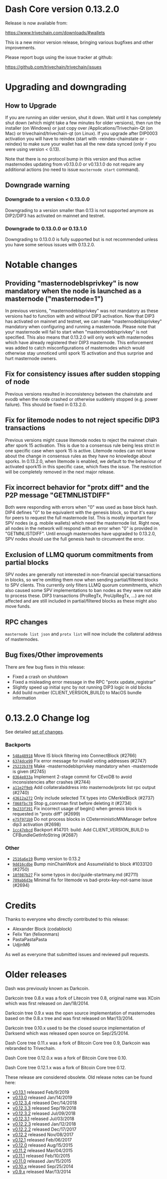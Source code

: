 Dash Core version 0.13.2.0
==========================

Release is now available from:

  <https://www.trivechain.com/downloads/#wallets>

This is a new minor version release, bringing various bugfixes and other improvements.

Please report bugs using the issue tracker at github:

  <https://github.com/trivechain/trivechain/issues>


Upgrading and downgrading
=========================

How to Upgrade
--------------

If you are running an older version, shut it down. Wait until it has completely
shut down (which might take a few minutes for older versions), then run the
installer (on Windows) or just copy over /Applications/Trivechain-Qt (on Mac) or
trivechaind/trivechain-qt (on Linux). If you upgrade after DIP0003 activation you will
have to reindex (start with -reindex-chainstate or -reindex) to make sure
your wallet has all the new data synced (only if you were using version < 0.13).

Note that there is no protocol bump in this version and thus active masternodes
updating from v0.13.0.0 or v0.13.1.0 do not require any additional actions (no need to issue
`masternode start` command).

Downgrade warning
-----------------

### Downgrade to a version < 0.13.0.0

Downgrading to a version smaller than 0.13 is not supported anymore as DIP2/DIP3 has activated
on mainnet and testnet.

### Downgrade to 0.13.0.0 or 0.13.1.0

Downgrading to 0.13.0.0 is fully supported but is not recommended unless you have some serious issues with 0.13.2.0.

Notable changes
===============

Providing "masternodeblsprivkey" is now mandatory when the node is launched as a masternode ("masternode=1")
------------------------------------------------------------------------
In previous versions, "masternodeblsprivkey" was not mandatory as these versions had to function with and without DIP3
activation. Now that DIP3 has activated on mainnet and testnet, we can make "masternodeblsprivkey" mandatory when
configuring and running a masternode. Please note that your masternode will fail to start when "masternodeblsprivkey"
is not specified. This also means that 0.13.2.0 will only work with masternodes which have already registered their
DIP3 masternode. This enforcement was added to catch misconfigurations of masternodes which would otherwise stay
unnoticed until spork 15 activation and thus surprise and hurt masternode owners.

Fix for consistency issues after sudden stopping of node
--------------------------------------------------------
Previous versions resulted in inconsistency between the chainstate and evodb when the node crashed or otherwise suddenly
stopped (e.g. power failure). This should be fixed in 0.13.2.0. 

Fix for litemode nodes to not reject specific DIP3 transactions
---------------------------------------------------------------
Previous versions might cause litemode nodes to reject the mainnet chain after spork 15 activation. This is due to a
consensus rule being less strict in one specific case when spork 15 is active. Litemode nodes can not know about the
change in consensus rules as they have no knowledge about sporks. In 0.13.2.0, when litemode is enabled, we default to the
behaviour of activated spork15 in this specific case, which fixes the issue. The restriction will be completely removed
in the next major release.

Fix incorrect behavior for "protx diff" and the P2P message "GETMNLISTDIFF"
---------------------------------------------------------------------------
Both were responding with errors when "0" was used as base block hash. DIP4 defines "0" to be equivalent with the
genesis block, so that it's easy for peers to request the full masternode list.
This is mostly important for SPV nodes (e.g. mobile wallets) which need the masternode list. Right now, all nodes in
the network will respond with an error when "0" is provided in  "GETMNLISTDIFF". Until enough masternodes have upgraded
to 0.13.2.0, SPV nodes should use the full genesis hash to circumvent the error.

Exclusion of LLMQ quorum commitments from partial blocks
--------------------------------------------------------
SPV nodes are generally not interested in non-financial special transactions in blocks, so we're omitting them now when
sending partial/filtered blocks to SPV clients. This currently only filters LLMQ quorum commitments, which also caused
some SPV implementations to ban nodes as they were not able to process these. DIP3 transactions (ProRegTx, ProUpRegTx, ...)
are not affected and are still included in partial/filtered blocks as these might also move funds. 

RPC changes
-----------
`masternode list json` and `protx list` will now include the collateral address of masternodes.

Bug fixes/Other improvements
----------------------------
There are few bug fixes in this release:
- Fixed a crash on shutdown
- Fixed a misleading error message in the RPC "protx update_registrar"  
- Slightly speed up initial sync by not running DIP3 logic in old blocks
- Add build number (CLIENT_VERSION_BUILD) to MacOS bundle information 

 0.13.2.0 Change log
===================

See detailed [set of changes](https://github.com/trivechain/trivechain/compare/v0.13.1.0...trivechainpay:v0.13.2.0).

### Backports

- [`548a48918`](https://github.com/trivechain/trivechain/commit/548a48918) Move IS block filtering into ConnectBlock (#2766)
- [`6374dce99`](https://github.com/trivechain/trivechain/commit/6374dce99) Fix error message for invalid voting addresses (#2747)
- [`25222b378`](https://github.com/trivechain/trivechain/commit/25222b378) Make -masternodeblsprivkey mandatory when -masternode is given (#2745)
- [`0364e033a`](https://github.com/trivechain/trivechain/commit/0364e033a) Implement 2-stage commit for CEvoDB to avoid inconsistencies after crashes (#2744)
- [`a11e2f9eb`](https://github.com/trivechain/trivechain/commit/a11e2f9eb) Add collateraladdress into masternode/protx list rpc output (#2740)
- [`43612a272`](https://github.com/trivechain/trivechain/commit/43612a272) Only include selected TX types into CMerkleBlock (#2737)
- [`f868fbc78`](https://github.com/trivechain/trivechain/commit/f868fbc78) Stop g_connman first before deleting it (#2734)
- [`9e233f391`](https://github.com/trivechain/trivechain/commit/9e233f391) Fix incorrect usage of begin() when genesis block is requested in "protx diff" (#2699)
- [`e75f971b9`](https://github.com/trivechain/trivechain/commit/e75f971b9) Do not process blocks in CDeterministicMNManager before dip3 activation (#2698)
- [`1cc47ebcd`](https://github.com/trivechain/trivechain/commit/1cc47ebcd) Backport #14701: build: Add CLIENT_VERSION_BUILD to CFBundleGetInfoString (#2687)

### Other

- [`2516a6e19`](https://github.com/trivechain/trivechain/commit/2516a6e19) Bump version to 0.13.2
- [`9dd16cdbe`](https://github.com/trivechain/trivechain/commit/9dd16cdbe) Bump minChainWork and AssumeValid to block #1033120 (#2750)
- [`18f087b27`](https://github.com/trivechain/trivechain/commit/18f087b27) Fix some typos in doc/guide-startmany.md (#2711)
- [`709ab6d3e`](https://github.com/trivechain/trivechain/commit/709ab6d3e) Minimal fix for litemode vs bad-protx-key-not-same issue (#2694)

Credits
=======

Thanks to everyone who directly contributed to this release:

- Alexander Block (codablock)
- Felix Yan (felixonmars)
- PastaPastaPasta
- UdjinM6

As well as everyone that submitted issues and reviewed pull requests.

Older releases
==============

Dash was previously known as Darkcoin.

Darkcoin tree 0.8.x was a fork of Litecoin tree 0.8, original name was XCoin
which was first released on Jan/18/2014.

Darkcoin tree 0.9.x was the open source implementation of masternodes based on
the 0.8.x tree and was first released on Mar/13/2014.

Darkcoin tree 0.10.x used to be the closed source implementation of Darksend
which was released open source on Sep/25/2014.

Dash Core tree 0.11.x was a fork of Bitcoin Core tree 0.9,
Darkcoin was rebranded to Trivechain.

Dash Core tree 0.12.0.x was a fork of Bitcoin Core tree 0.10.

Dash Core tree 0.12.1.x was a fork of Bitcoin Core tree 0.12.

These release are considered obsolete. Old release notes can be found here:

- [v0.13.1](https://github.com/trivechain/trivechain/blob/master/doc/release-notes/trivechain/release-notes-0.13.1.md) released Feb/9/2019
- [v0.13.0](https://github.com/trivechain/trivechain/blob/master/doc/release-notes/trivechain/release-notes-0.13.0.md) released Jan/14/2019
- [v0.12.3.4](https://github.com/trivechain/trivechain/blob/master/doc/release-notes/trivechain/release-notes-0.12.3.4.md) released Dec/14/2018
- [v0.12.3.3](https://github.com/trivechain/trivechain/blob/master/doc/release-notes/trivechain/release-notes-0.12.3.3.md) released Sep/19/2018
- [v0.12.3.2](https://github.com/trivechain/trivechain/blob/master/doc/release-notes/trivechain/release-notes-0.12.3.2.md) released Jul/09/2018
- [v0.12.3.1](https://github.com/trivechain/trivechain/blob/master/doc/release-notes/trivechain/release-notes-0.12.3.1.md) released Jul/03/2018
- [v0.12.2.3](https://github.com/trivechain/trivechain/blob/master/doc/release-notes/trivechain/release-notes-0.12.2.3.md) released Jan/12/2018
- [v0.12.2.2](https://github.com/trivechain/trivechain/blob/master/doc/release-notes/trivechain/release-notes-0.12.2.2.md) released Dec/17/2017
- [v0.12.2](https://github.com/trivechain/trivechain/blob/master/doc/release-notes/trivechain/release-notes-0.12.2.md) released Nov/08/2017
- [v0.12.1](https://github.com/trivechain/trivechain/blob/master/doc/release-notes/trivechain/release-notes-0.12.1.md) released Feb/06/2017
- [v0.12.0](https://github.com/trivechain/trivechain/blob/master/doc/release-notes/trivechain/release-notes-0.12.0.md) released Aug/15/2015
- [v0.11.2](https://github.com/trivechain/trivechain/blob/master/doc/release-notes/trivechain/release-notes-0.11.2.md) released Mar/04/2015
- [v0.11.1](https://github.com/trivechain/trivechain/blob/master/doc/release-notes/trivechain/release-notes-0.11.1.md) released Feb/10/2015
- [v0.11.0](https://github.com/trivechain/trivechain/blob/master/doc/release-notes/trivechain/release-notes-0.11.0.md) released Jan/15/2015
- [v0.10.x](https://github.com/trivechain/trivechain/blob/master/doc/release-notes/trivechain/release-notes-0.10.0.md) released Sep/25/2014
- [v0.9.x](https://github.com/trivechain/trivechain/blob/master/doc/release-notes/trivechain/release-notes-0.9.0.md) released Mar/13/2014

